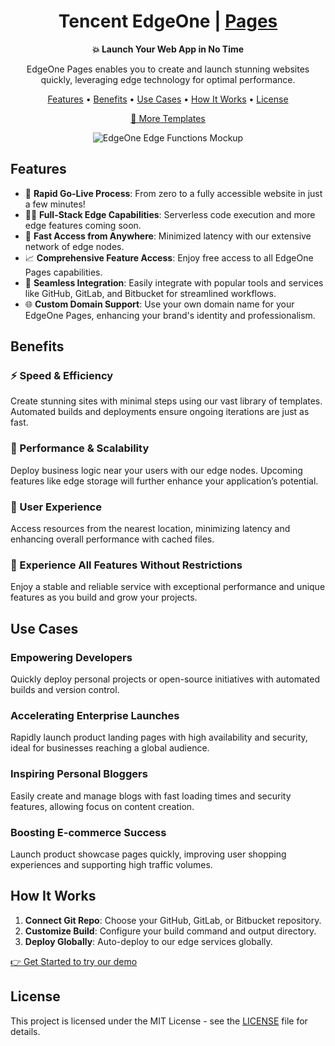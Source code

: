 <a id="readme"></a>

<h1 align="center">Tencent EdgeOne | <a href="https://edgeone.ai/products/pages" target="_blank" rel="noopener noreferrer">Pages</a></h1>
<p align="center">
  <b>💥 Launch Your Web App in No Time</b>
</p>
<p align="center">
  EdgeOne Pages enables you to create and launch stunning websites quickly, leveraging edge technology for optimal performance.
</p>
<p align="center">
  <a href="#features">Features</a> •
  <a href="#benefits">Benefits</a> •
  <a href="#use-cases">Use Cases</a> •
  <a href="#how-it-works">How It Works</a> •
  <a href="#license">License</a>
</p>
<p align="center">
  <a href="https://edgeone.ai/pages/templates" target="_blank" rel="noopener noreferrer">📂 More Templates</a>
</p>
<p align="center">
  <img src="https://edgeone.ai/_next/static/media/images-wall.edb0c9d9.png" alt="EdgeOne Edge Functions Mockup" title="EdgeOne Edge Functions"/>
</p>



## Features

- 🚀 **Rapid Go-Live Process**: From zero to a fully accessible website in just a few minutes!
- 🧑‍💻 **Full-Stack Edge Capabilities**: Serverless code execution and more edge features coming soon.
- 📶 **Fast Access from Anywhere**: Minimized latency with our extensive network of edge nodes.
- 📈 **Comprehensive Feature Access**: Enjoy free access to all EdgeOne Pages capabilities.
- 🔗 **Seamless Integration**: Easily integrate with popular tools and services like GitHub, GitLab, and Bitbucket for streamlined workflows.
- 🌐 **Custom Domain Support**: Use your own domain name for your EdgeOne Pages, enhancing your brand's identity and professionalism.


## Benefits

### ⚡️ Speed & Efficiency
Create stunning sites with minimal steps using our vast library of templates. Automated builds and deployments ensure ongoing iterations are just as fast.

### 🔋 Performance & Scalability
Deploy business logic near your users with our edge nodes. Upcoming features like edge storage will further enhance your application’s potential.

### 🥰 User Experience
Access resources from the nearest location, minimizing latency and enhancing overall performance with cached files.

### 🌟 Experience All Features Without Restrictions
Enjoy a stable and reliable service with exceptional performance and unique features as you build and grow your projects.

## Use Cases

### Empowering Developers
Quickly deploy personal projects or open-source initiatives with automated builds and version control.

### Accelerating Enterprise Launches
Rapidly launch product landing pages with high availability and security, ideal for businesses reaching a global audience.

### Inspiring Personal Bloggers
Easily create and manage blogs with fast loading times and security features, allowing focus on content creation.

### Boosting E-commerce Success
Launch product showcase pages quickly, improving user shopping experiences and supporting high traffic volumes.

## How It Works

1. **Connect Git Repo**: Choose your GitHub, GitLab, or Bitbucket repository.
2. **Customize Build**: Configure your build command and output directory.
3. **Deploy Globally**: Auto-deploy to our edge services globally.

<a href="https://edgeone.ai/pages/templates/nextjs-template">👉 Get Started to try our demo</a>

## License

This project is licensed under the MIT License - see the <a href="https://opensource.org/licenses/MIT" target="_blank">LICENSE</a> file for details.

